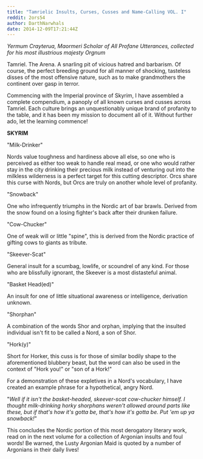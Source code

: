 ```yaml
---
title: "Tamrielic Insults, Curses, Cusses and Name-Calling VOL. I"
reddit: 2ors54
author: DarthNarwhals
date: 2014-12-09T17:21:44Z
---
```


*Yermum Crayterua, Maormeri Scholar of All Profane Utterances, collected for his most illustrious majesty Orgnum*

Tamriel. The Arena. A snarling pit of vicious hatred and barbarism. Of course, the perfect breeding ground for all manner of shocking, tasteless disses of the most offensive nature, such as to make grandmothers the continent over gasp in terror.

Commencing with the Imperial province of Skyrim, I have assembled a complete compendium, a panoply of all known curses and cusses across Tamriel. Each culture brings an unquestionably unique brand of profanity to the table, and it has been my mission to document all of it.
Without further ado, let the learning commence!

**SKYRIM**

"Milk-Drinker"

Nords value toughness and hardiness above all else, so one who is perceived as either too weak to handle real mead, or one who would rather stay in the city drinking their precious milk instead of venturing out into the milkless wilderness is a perfect target for this cutting descriptor. Orcs share this curse with Nords, but Orcs are truly on another whole level of profanity.

"Snowback"

One who infrequently triumphs in the Nordic art of bar brawls. Derived from the snow found on a losing fighter's back after their drunken failure.

"Cow-Chucker"

One of weak will or little "spine", this is derived from the Nordic practice of gifting cows to giants as tribute.

"Skeever-Scat"

General insult for a scumbag, lowlife, or scoundrel of any kind. For those who are blissfully ignorant, the Skeever is a most distasteful animal.

"Basket Head(ed)"

An insult for one of little situational awareness or intelligence, derivation unknown.

"Shorphan"

A combination of the words Shor and orphan, implying that the insulted individual isn't fit to be called a Nord, a son of Shor.

"Hork(y)"

Short for Horker, this cuss is for those of similar bodily shape to the aforementioned blubbery beast, but the word can also be used in the context of "Hork you!" or "son of a Hork!"

For a demonstration of these expletives in a Nord's vocabulary, I have created an example phrase for a hypothetical, angry Nord.

"*Well if it isn't the basket-headed, skeever-scat cow-chucker himself. I thought milk-drinking horky shorphans weren't allowed around parts like these, but if that's how it's gotta be, that's how it's gotta be. Put 'em up ya snowback!*"

This concludes the Nordic portion of this most derogatory literary work, read on in the next volume for a collection of Argonian insults and foul words! Be warned, the Lusty Argonian Maid is quoted by a number of Argonians in their daily lives!
